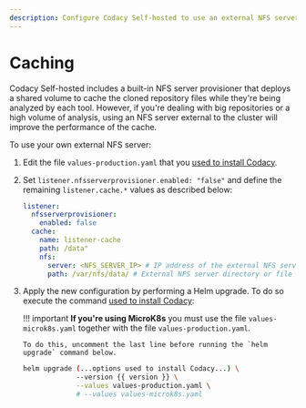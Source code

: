 ```yaml
---
description: Configure Codacy Self-hosted to use an external NFS server to improve the performance of the cloned repository cache.
---
```


# Caching

Codacy Self-hosted includes a built-in NFS server provisioner that deploys a shared volume to cache the cloned repository files while they're being analyzed by each tool. However, if you're dealing with big repositories or a high volume of analysis, using an NFS server external to the cluster will improve the performance of the cache.

To use your own external NFS server:

1.  Edit the file `values-production.yaml` that you [used to install Codacy](../index.md#helm-upgrade).

1.  Set `listener.nfsserverprovisioner.enabled: "false"` and define the remaining `listener.cache.*` values as described below:

    ```yaml
    listener:
      nfsserverprovisioner:
        enabled: false
      cache:
        name: listener-cache
        path: /data"
        nfs:
          server: <NFS_SERVER_IP> # IP address of the external NFS server
          path: /var/nfs/data/ # External NFS server directory or file system to be mounted
    ```

1.  Apply the new configuration by performing a Helm upgrade. To do so execute the command [used to install Codacy](../index.md#helm-upgrade):

    !!! important
        **If you're using MicroK8s** you must use the file `values-microk8s.yaml` together with the file `values-production.yaml`.
        
        To do this, uncomment the last line before running the `helm upgrade` command below.

    ```bash
    helm upgrade (...options used to install Codacy...) \
                 --version {{ version }} \
                 --values values-production.yaml \
                 # --values values-microk8s.yaml
    ```
